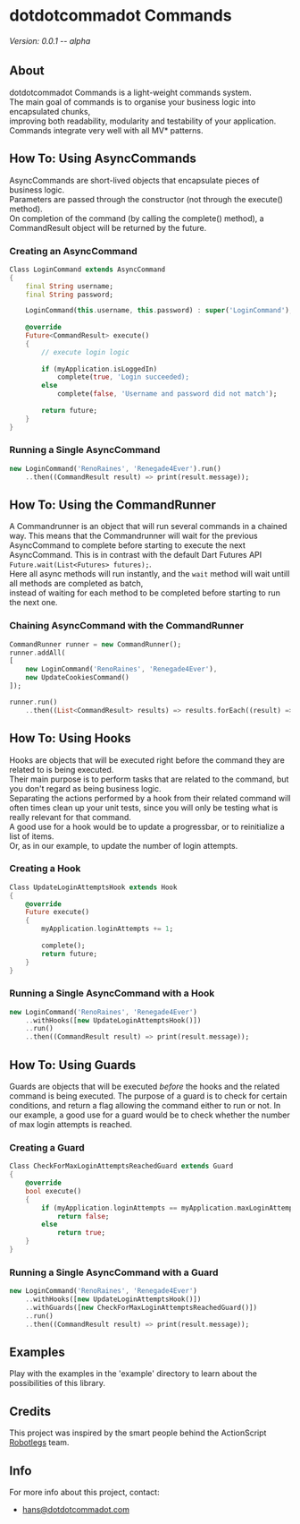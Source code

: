 # dotdotcommadot Commands

###### Version: 0.0.1 -- alpha

## About

dotdotcommadot Commands is a light-weight commands system.  
The main goal of commands is to organise your business logic into encapsulated chunks,   
improving both readability, modularity and testability of your application.  
Commands integrate very well with all MV* patterns.

## How To: Using AsyncCommands

AsyncCommands are short-lived objects that encapsulate pieces of business logic.  
Parameters are passed through the constructor (not through the execute() method).  
On completion of the command (by calling the complete() method), a CommandResult object will be returned by the future.

### Creating an AsyncCommand

```Dart
Class LoginCommand extends AsyncCommand
{
    final String username;
    final String password;

    LoginCommand(this.username, this.password) : super('LoginCommand');
    
    @override
    Future<CommandResult> execute()
    {
        // execute login logic 
        
        if (myApplication.isLoggedIn)
            complete(true, 'Login succeeded);
        else
            complete(false, 'Username and password did not match');
            
        return future;
    }
}
```

### Running a Single AsyncCommand

```Dart
new LoginCommand('RenoRaines', 'Renegade4Ever').run()
    ..then((CommandResult result) => print(result.message));
```

## How To: Using the CommandRunner

A Commandrunner is an object that will run several commands in a chained way.
This means that the Commandrunner will wait for the previous AsyncCommand to complete before starting to execute the next AsyncCommand.
This is in contrast with the default Dart Futures API ```Future.wait(List<Futures> futures);```.  
Here all async methods will run instantly, and the ```wait``` method will wait untill all methods are completed as batch,   
instead of waiting for each method to be completed before starting to run the next one.


### Chaining AsyncCommand with the CommandRunner

```Dart
CommandRunner runner = new CommandRunner();
runner.addAll(
[
    new LoginCommand('RenoRaines', 'Renegade4Ever'),
    new UpdateCookiesCommand()
]);

runner.run()
    ..then((List<CommandResult> results) => results.forEach((result) => print(result.message)));
```

## How To: Using Hooks

Hooks are objects that will be executed right before the command they are related to is being executed.  
Their main purpose is to perform tasks that are related to the command, but you don't regard as being business logic.  
Separating the actions performed by a hook from their related command will often times clean up your unit tests, 
since you will only be testing what is really relevant for that command.  
A good use for a hook would be to update a progressbar, or to reinitialize a list of items.  
Or, as in our example, to update the number of login attempts.

### Creating a Hook

```Dart
Class UpdateLoginAttemptsHook extends Hook
{
    @override
    Future execute()
    {
        myApplication.loginAttempts += 1;
        
        complete();
        return future;
    }
}
```

### Running a Single AsyncCommand with a Hook

```Dart
new LoginCommand('RenoRaines', 'Renegade4Ever')
    ..withHooks([new UpdateLoginAttemptsHook()])
    ..run()
    ..then((CommandResult result) => print(result.message));
```

## How To: Using Guards

Guards are objects that will be executed *before* the hooks and the related command is being executed.
The purpose of a guard is to check for certain conditions, and return a flag allowing the command either to run or not.
In our example, a good use for a guard would be to check whether the number of max login attempts is reached.

### Creating a Guard

```Dart
Class CheckForMaxLoginAttemptsReachedGuard extends Guard
{
    @override
    bool execute()
    {
        if (myApplication.loginAttempts == myApplication.maxLoginAttempts)
            return false;
        else
            return true;
    }
}
```

### Running a Single AsyncCommand with a Guard

```Dart
new LoginCommand('RenoRaines', 'Renegade4Ever')
    ..withHooks([new UpdateLoginAttemptsHook()])
    ..withGuards([new CheckForMaxLoginAttemptsReachedGuard()])
    ..run()
    ..then((CommandResult result) => print(result.message));
```

## Examples

Play with the examples in the 'example' directory to learn about the possibilities of this library.

## Credits

This project was inspired by the smart people behind the ActionScript [Robotlegs](https://github.com/robotlegs/robotlegs-framework) team.

## Info
	
For more info about this project, contact:

- [hans@dotdotcommadot.com](mailto:hans@dotdotcommadot.com)